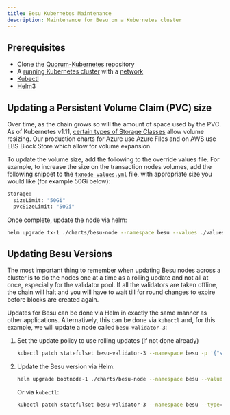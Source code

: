 ```yaml
---
title: Besu Kubernetes Maintenance
description: Maintenance for Besu on a Kubernetes cluster
---
```


## Prerequisites

* Clone the [Quorum-Kubernetes](https://github.com/ConsenSys/quorum-kubernetes) repository
* A [running Kubernetes cluster](./Create-Cluster.md) with a [network](./Deploy-Charts.md)
* [Kubectl](https://kubernetes.io/docs/tasks/tools/)
* [Helm3](https://helm.sh/docs/intro/install/)

## Updating a Persistent Volume Claim (PVC) size

Over time, as the chain grows so will the amount of space used by the PVC. As of Kubernetes v1.11,
[certain types of Storage Classes](https://kubernetes.io/docs/concepts/storage/storage-classes/#allow-volume-expansion)
allow volume resizing. Our production charts for Azure use Azure Files and on AWS use EBS Block Store which allow for
volume expansion.

To update the volume size, add the following to the override values file. For example, to increase the size on the
transaction nodes volumes, add the following snippet to the
[`txnode values.yml`](https://github.com/ConsenSys/quorum-kubernetes/blob/master/dev/helm/values/txnode.yml) file, with
appropriate size you would like (for example 50Gi below):

```bash
storage:
  sizeLimit: "50Gi"
  pvcSizeLimit: "50Gi"
```

Once complete, update the node via helm:

```bash
helm upgrade tx-1 ./charts/besu-node --namespace besu --values ./values/txnode.yml
```

## Updating Besu Versions

The most important thing to remember when updating Besu nodes across a cluster is to do the nodes one at a time as a
rolling update and not all at once, especially for the validator pool. If all the validators are taken offline, the
chain will halt and you will have to wait till for round changes to expire before blocks are created again.

Updates for Besu can be done via Helm in exactly the same manner as other applications. Alternatively, this can be done
via `kubectl` and, for this example, we will update a node called `besu-validator-3`:

1. Set the update policy to use rolling updates (if not done already)

    ```bash
    kubectl patch statefulset besu-validator-3 --namespace besu -p '{"spec":{"updateStrategy":{"type":"RollingUpdate"}}}'
    ```

2. Update the Besu version via Helm:

    ```bash
    helm upgrade bootnode-1 ./charts/besu-node --namespace besu --values ./values/bootnode.yml --set image.besu.tag=21.10.0
    ```

    Or via `kubectl`:

      ```bash
      kubectl patch statefulset besu-validator-3 --namespace besu --type='json' -p='[{"op": "replace", "path": "/spec/template/spec/containers/0/image", "value":"hyperledger/besu:21.10.0"}]'
      ```
